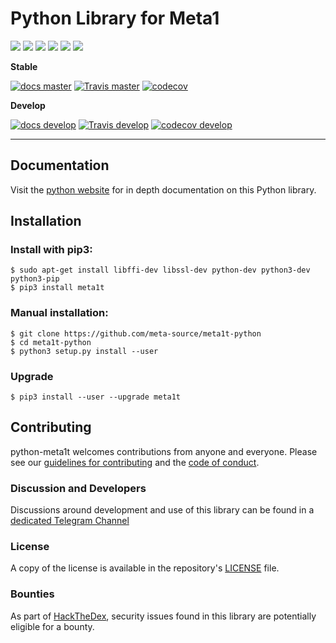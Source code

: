 # Python Library for Meta1

![](https://img.shields.io/pypi/v/meta1t.svg?style=for-the-badge)
![](https://img.shields.io/github/release/meta1t/python-meta1t.svg?style=for-the-badge)
![](https://img.shields.io/github/downloads/meta1t/python-meta1t/total.svg?style=for-the-badge)
![](https://img.shields.io/pypi/pyversions/meta1t.svg?style=for-the-badge)
![](https://img.shields.io/pypi/l/meta1t.svg?style=for-the-badge)
![](https://cla-assistant.io/readme/badge/meta1t/python-meta1t)

**Stable**

[![docs master](https://readthedocs.org/projects/python-meta1t/badge/?version=latest)](http://python-meta1t.readthedocs.io/en/latest/)
[![Travis master](https://travis-ci.org/meta1t/python-meta1t.png?branch=master)](https://travis-ci.org/meta1t/python-meta1t)
[![codecov](https://codecov.io/gh/meta1t/python-meta1t/branch/master/graph/badge.svg)](https://codecov.io/gh/meta1t/python-meta1t)

**Develop**

[![docs develop](https://readthedocs.org/projects/python-meta1t/badge/?version=develop)](http://python-meta1t.readthedocs.io/en/develop/)
[![Travis develop](https://travis-ci.org/meta1t/python-meta1t.png?branch=develop)](https://travis-ci.org/meta1t/python-meta1t)
[![codecov develop](https://codecov.io/gh/meta1t/python-meta1t/branch/develop/graph/badge.svg)](https://codecov.io/gh/meta1t/python-meta1t)

---

## Documentation

Visit the [python website](http://docs.pybitshares.com/en/latest/) for in depth documentation on this Python library.

## Installation

### Install with pip3:

    $ sudo apt-get install libffi-dev libssl-dev python-dev python3-dev python3-pip
    $ pip3 install meta1t

### Manual installation:

    $ git clone https://github.com/meta-source/meta1t-python
    $ cd meta1t-python
    $ python3 setup.py install --user

### Upgrade

    $ pip3 install --user --upgrade meta1t

## Contributing

python-meta1t welcomes contributions from anyone and everyone. Please
see our [guidelines for contributing](CONTRIBUTING.md) and the [code of
conduct](CODE_OF_CONDUCT.md).

### Discussion and Developers

Discussions around development and use of this library can be found in a
[dedicated Telegram Channel](hhttps://t.me/meta1exchange)

### License

A copy of the license is available in the repository's
[LICENSE](LICENSE.txt) file.

### Bounties

As part of [HackTheDex](https://hackthedex.io), security issues found in this
library are potentially eligible for a bounty.

